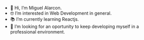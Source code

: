 - 👋 Hi, I’m Miguel Alarcon.
- 🤓 I’m interested in Web Development in general.
- 📚 I’m currently learning Reactjs.
- 🏢 I’m looking for an oportunity to keep developing myself in a professional environment.

<!---
malarcongh/malarcongh is a ✨ special ✨ repository because its `README.md` (this file) appears on your GitHub profile.
You can click the Preview link to take a look at your changes.
--->
